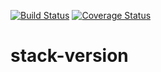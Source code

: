 [![Build Status](https://travis-ci.org/alimulondo/stack-version.svg?branch=master)](https://travis-ci.org/alimulondo/stack-version)
[![Coverage Status](https://coveralls.io/repos/github/alimulondo/stack-version/badge.svg?branch=master)](https://coveralls.io/github/alimulondo/stack-version?branch=master)
# stack-version